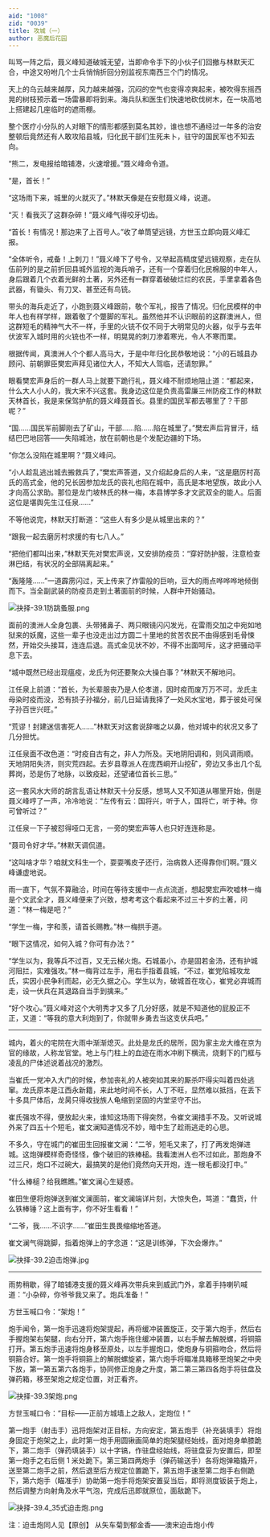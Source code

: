 ```yaml
---
aid: "1008"
zid: "0039"
title: 攻城（一）
author: 恶魔后花园
---
```


叫骂一阵之后，聂义峰知道破城无望，当即命令手下的小伙子们回撤与林默天汇合，中途又吩咐几个士兵悄悄折回分别监视东南西三个门的情况。

天上的乌云越来越厚，风力越来越强，沉闷的空气也变得凉爽起来，被吹得东摇西晃的树枝预示着一场雷暴即将到来。海兵队和医生们快速地砍伐树木，在一块高地上搭建起几座临时的遮雨棚。

整个医疗小分队的人对眼下的情形都感到莫名其妙，谁也想不通经过一年多的治安整顿后竟然还有人敢攻陷县城，归化民干部们生死未卜，驻守的国民军也不知去向。

“熊二，发电报给暗铺港，火速增援。”聂义峰命令道。

“是，首长！”

“这场雨下来，城里的火就灭了。”林默天像是在安慰聂义峰，说道。

“灭！看我灭了这群杂碎！”聂义峰气得咬牙切齿。

“首长！有情况！那边来了上百号人。”收了单筒望远镜，方世玉立即向聂义峰汇报。

“全体听令，戒备！上刺刀！”聂义峰下了号令，又举起高精度望远镜观察，走在队伍前列的是之前折回县城外监视的海兵哨子，还有一个穿着归化民棉服的中年人，身后跟着几个衣着光鲜的土著，另外还有一群穿着破破烂烂的农民，手里拿着各色武器，有锄头、有刀叉、甚至还有鸟铳。

带头的海兵走近了，小跑到聂义峰跟前，敬个军礼，报告了情况。归化民模样的中年人也有样学样，跟着敬了个蹩脚的军礼。虽然他并不认识眼前的这群澳洲人，但这群短毛的精神气大不一样，手里的火铳不仅不同于大明常见的火器，似乎与去年伏波军入城时用的火铳也不一样，明晃晃的刺刀渗着寒光，令人不寒而栗。

根据传闻，真澳洲人个个都人高马大，于是中年归化民恭敬地说：“小的石城县办顾问、前朝罪臣樊宏声拜见诸位大人，不知大人驾临，还请恕罪。”

眼看樊宏声身后的一群人马上就要下跪行礼，聂义峰不耐烦地阻止道：“都起来，什么大人小人的，我大宋不兴这套。我身边这位是负责高雷廉三州防疫工作的林默天林首长，我是来保驾护航的聂义峰聂首长。县里的国民军都去哪里了？干部呢？”

“国……国民军前脚刚去了矿山，干部……陷……陷在城里了。”樊宏声后背冒汗，结结巴巴地回答——失陷城池，放在前朝也是个发配边疆的下场。

“你怎么没陷在城里啊？”聂义峰问。

“小人趁乱逃出城去搬救兵了，”樊宏声答道，又介绍起身后的人来，“这是磨厉村高氏的高式金，他的兄长因参加龙氏的丧礼也陷在城中，高氏是本地望族，故此小人才向高公求助。那位是龙门坡林氏的林一梅，本县博学多才文武双全的能人。后面这位是堪舆先生江任泉……”

不等他说完，林默天打断道：“这些人有多少是从城里出来的？”

“跟我一起去磨厉村求援的有七八人。”

“把他们都叫出来，”林默天先对樊宏声说，又安排防疫员：“穿好防护服，注意检查淋巴结，有状况的全部隔离起来。”

“轰隆隆……”一道霹雳闪过，天上传来了炸雷般的巨响，豆大的雨点哗哗哗地倾倒而下。当全副武装的防疫员走到土著面前的时候，人群中开始骚动。

![抉择-39.1防跳蚤服.png](/1008/抉择-39.1防跳蚤服.png)

面前的澳洲人全身包裹、头带猪鼻子、两只眼镜闪闪发光，在雷雨交加之中宛如地狱来的妖魔，这些一辈子也没走出过方圆二十里地的贫苦农民不由得感到毛骨悚然，开始交头接耳，连连后退。高式金见状不妙，不得不出面呵斥，这才把骚动平息下去。

“城中既然已经出现瘟疫，龙氏为何还要聚众大操白事？”林默天不解地问。

江任泉上前道：“首长，为长辈服丧乃是人伦孝道，因时疫而废万万不可。龙氏主母染时疫而没，恐有损子孙福分，前几日延请我择了一处风水宝地，葬于彼处可保子孙百世兴旺。”

“荒谬！封建迷信害死人……”林默天对这套说辞嗤之以鼻，他对城中的状况又多了几分担忧。

江任泉面不改色道：“时疫自古有之，非人力所及。天地阴阳调和，则风调雨顺。天地阴阳失济，则灾荒四起。去岁县尊派人在庞西峒开山挖矿，旁边又多出几个乱葬岗，恐是伤了地脉，以致疫起，还望诸位首长三思。”

这一套风水大师的胡言乱语让林默天十分反感，想骂人又不知道从哪里开始，倒是聂义峰哼了一声，冷冷地说：“左传有云：国将兴，听于人，国将亡，听于神。你可曾听过？”

江任泉一下子被怼得哑口无言，一旁的樊宏声等人也只好连连称是。

“聂司令好才华。”林默天调侃道。

“这叫啥才华？咱就文科生一个，耍耍嘴皮子还行，治病救人还得靠你们啊。”聂义峰谦虚地说。

雨一直下，气氛不算融洽，时间在等待支援中一点点流逝，想起樊宏声吹嘘林一梅是个文武全才，聂义峰便来了兴致，想考考这个看起来不过三十岁的土著，问道：“林一梅是吧？”

“学生一梅，字和羡，请首长赐教。”林一梅拱手道。

“眼下这情况，如何入城？你可有办法？”

“学生以为，我等兵不过百，又无云梯火炮。石城虽小，亦是固若金汤，还有护城河阻拦，实难强攻。”林一梅背过左手，用右手指着县城，“不过，崔党陷城攻龙氏，实因小民争利而起，必无久据之心。学生以为，破城首在攻心，崔党必弃城而走，设一伏兵在其退路自当手到擒来。”

“好个攻心。”聂义峰对这个大明秀才又多了几分好感，就是不知道他的屁股正不正，又道：“等我的意大利炮到了，你就带乡勇去当这支伏兵吧。”

---

城内，着火的宅院在大雨中渐渐熄灭。此处是龙氏的居所，因为家主龙大维在京为官的缘故，人称龙官堂。地上与门柱上的血迹在雨水冲刷下横流，烧剩下的门框与凌乱的尸体述说着战况的激烈。

当崔氏一党冲入大门的时候，参加丧礼的人被突如其来的厮杀吓得尖叫着四处逃窜。龙氏原本是江西永新籍，来此地时间不长，人丁不旺，显然难以抵挡，在丢下十多具尸体后，龙昺只得收拢族人龟缩到坚固的内堂坚守不出。

崔氏强攻不得，便放起火来，谁知这场雨下得突然，令崔文澜措手不及。又听说城外来了四五十个短毛，崔文澜知道情况不妙，暗中生了趁雨逃走的心思。

不多久，守在城门的崔田生回报崔文澜：“二爷，短毛又来了，打了两发炮弹进城。这炮弹模样奇奇怪怪，像个破旧的铁棒槌。我看澳洲人也不过如此，那炮身不过三尺，炮口不过碗大，最搞笑的是他们竟然向天开炮，连一根毛都没打中。”

“什么棒槌？给我瞧瞧。”崔文澜心生疑惑。

崔田生便将炮弹送到崔文澜面前，崔文澜端详片刻，大惊失色，骂道：“蠢货，什么铁棒锤？这上面有字，你不好生看看！”

“二爷，我……不识字……”崔田生畏畏缩缩地答道。

崔文澜气得跳脚，指着炮弹上的字念道：“这是训练弹，下次会爆炸。”

![抉择-39.2迫击炮弹.jpg](/1008/抉择-39.2迫击炮弹.jpg)

---

雨势稍歇，得了暗铺港支援的聂义峰再次带兵来到威武门外，拿着手持喇叭喊道：“小杂碎，你爷爷我又来了。炮兵准备！”

方世玉喊口令：“架炮！”

炮手闻令，第一炮手迅速将炮架提起，再将缓冲装置旋正，交于第六炮手，然后右手握炮架右架腿，向右分开，第六炮手拖住缓冲装置，以右手解去解脱螺，将铜箍打开。第五炮手迅速将炮身移至原处，以左手握炮口，使炮身与铜箍吻合，然后将铜箍合好。第一炮手将铜箍上的解脱螺旋紧，第六炮手将瞄准具箱移至炮架之中央下放，第一第五第六各炮手，协同修正炮身之升度，第二第三第四各炮手将驻盘及弹药箱，移至架炮之规定位置，对正看齐。

![抉择-39.3架炮.png](/1008/抉择-39.3架炮.png)

方世玉喊口令：“目标——正前方城墙上之敌人，定炮位！”

第一炮手（射击手）迅将炮架对正目标，方向安定，第五炮手（补充装填手）将炮身固定于炮架之上，此时第一炮手用圆锹画简单的炮架腿经始线，面对炮身单膝跪下，第二炮手（弹药填装手）以十字镐，作驻盘经始线，将驻盘妥为安置后，即至第一炮手之右后侧 1 米处跪下。第三第四两炮手（弹药输送手）各将炮弹箱撬开，送至第二炮手之前，然后退至后方规定位置跪下，第五炮手速至第二炮手右侧跪下，第六炮手（瞄准手）协助第一炮手将炮架安置妥当后，即将测度钣装于炮上，然后调整方向射角及水平气泡，完成后迅即就原位，面敌跪下。

![抉择-39.4_35式迫击炮.png](/1008/抉择-39.4_35式迫击炮.png)

注：迫击炮同人见【原创】
从矢车菊到郁金香——澳宋迫击炮小传
